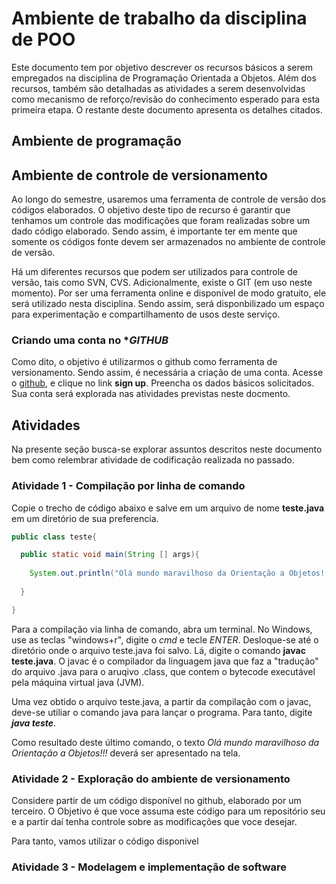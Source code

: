 # Ambiente de trabalho da disciplina de POO

Este documento tem por objetivo descrever os recursos básicos a serem empregados na disciplina de Programação Orientada a Objetos. Além dos recursos, também são detalhadas as atividades a serem desenvolvidas como mecanismo de reforço/revisão do conhecimento esperado para esta primeira etapa.
O restante deste documento apresenta os detalhes citados.

## Ambiente de programação

## Ambiente de controle de versionamento

  Ao longo do semestre, usaremos uma ferramenta de controle de versão dos códigos elaborados. O objetivo deste tipo de recurso é garantir que tenhamos um controle das modificações que foram realizadas sobre um dado código elaborado. Sendo assim, é importante ter em mente que somente os códigos fonte devem ser armazenados no ambiente de controle de versão.
  
  Há um diferentes recursos que podem ser utilizados para controle de versão, tais como SVN, CVS. Adicionalmente, existe o GIT (em uso neste momento). Por ser uma ferramenta online e disponível de modo gratuito, ele será utilizado nesta disciplina. Sendo assim, será disponbilizado um espaço para experimentação e compartilhamento de usos deste serviço.
  
### Criando uma conta no **GITHUB*

  Como dito, o objetivo é utilizarmos o github como ferramenta de versionamento. Sendo assim, é necessária a criação de uma conta.
  Acesse o [github](http://github.com), e clique no link **sign up**. Preencha os dados básicos solicitados. Sua conta será explorada nas atividades previstas neste docmento.

## Atividades

Na presente seção busca-se explorar assuntos descritos neste documento bem como relembrar atividade de codificação realizada no passado.

### Atividade 1 - Compilação por linha de comando

Copie o trecho de código abaixo e salve em um arquivo de nome **teste.java** em um diretório de sua preferencia. 

```java
public class teste{

  public static void main(String [] args){
  
    System.out.println("Olá mundo maravilhoso da Orientação a Objetos!!!");
  
  }

}
```

Para a compilação via linha de comando, abra um terminal. No Windows, use as teclas "windows+r", digite o *cmd* e tecle *ENTER*. Desloque-se até o diretório onde o arquivo teste.java foi salvo. Lá, digite o comando **javac teste.java**. O javac é o compilador da linguagem java que faz a "tradução" do arquivo .java para o aruqivo .class, que contem o bytecode executável pela máquina virtual java (JVM).

Uma vez obtido o arquivo teste.java, a partir da compilação com o javac, deve-se utiliar o comando java para lançar o programa. Para tanto, digite **_java teste_**.

Como resultado deste último comando, o texto *Olá mundo maravilhoso da Orientação a Objetos!!!* deverá ser apresentado na tela.


### Atividade 2 - Exploração do ambiente de versionamento

Considere partir de um código disponível no github, elaborado por um terceiro. O Objetivo é que voce assuma este código para um repositório seu e a partir daí tenha controle sobre as modificações que voce desejar.

Para tanto, vamos utilizar o código disponivel 

### Atividade 3 - Modelagem e implementação de software
